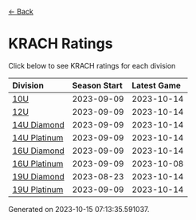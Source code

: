 [<- Back](../readme.md)
# KRACH Ratings
Click below to see KRACH ratings for each division

| Division | Season Start | Latest Game |
| :-- | :-- | :-- |
| [10U](10U-ratings.md) | 2023-09-09 | 2023-10-14 |
| [12U](12U-ratings.md) | 2023-09-09 | 2023-10-14 |
| [14U Diamond](14U-Diamond-ratings.md) | 2023-09-09 | 2023-10-14 |
| [14U Platinum](14U-Platinum-ratings.md) | 2023-09-09 | 2023-10-14 |
| [16U Diamond](16U-Diamond-ratings.md) | 2023-09-09 | 2023-10-14 |
| [16U Platinum](16U-Platinum-ratings.md) | 2023-09-09 | 2023-10-08 |
| [19U Diamond](19U-Diamond-ratings.md) | 2023-08-23 | 2023-10-14 |
| [19U Platinum](19U-Platinum-ratings.md) | 2023-09-09 | 2023-10-14 |

Generated on 2023-10-15 07:13:35.591037.

